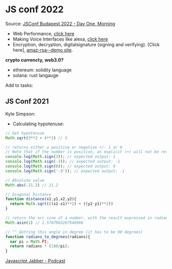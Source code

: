 # JS conf 2022

Source: [JSConf Budapest 2022 - Day One, Morning](https://youtu.be/z4JnSGupxUs)

- Web Performance, [click here](conf-web-performance.md)
- Making Voice Interfaces like alexa, [click here](https://youtu.be/z4JnSGupxUs?t=7774)
- Encryption, decryption, digitalsignature (signing and verifying). [Click here], [amaz-rsa--demo site](https://rsa.sambego.tech/).

**crypto currencty, web3.0?**

- ethereum: solidity language
- solana: rust langauge

Add to tasks: 

## JS Conf 2021

Kyle Simpson:
- Calculating hypotenuse:

```js
// Get hypotenuse
Math.sqrt(3**2 + 4**2) // 5

// returns either a positive or negative +/- 1 or 0
// Note that if the number is positive, an explicit (+) will not be returned.
console.log(Math.sign(3)); // expected output: 1
console.log(Math.sign(-3)); // expected output: -1
console.log(Math.sign(0)); // expected output: 0
console.log(Math.sign('-3')); // expected output: -1

// Absolute value
Math.abs(-21.2) // 21.2

// Diagonal Distance
function distance(x1,y1,x2,y2){
  return Math.sqrt(((x2-x1)**2) + ((y2-y1)**2))
}
```

```js
// return the arc sine of a number, with the result expressed in radians
Math.asin(1) // 1.5707963267948966

// ^^ Getting this angle in degree (it has to be 90 degrees)
function radians_to_degrees(radians){
  var pi = Math.PI;
  return radians * (180/pi);
}
```

[Javascript Jabber - Podcast](https://javascriptjabber.com/)


